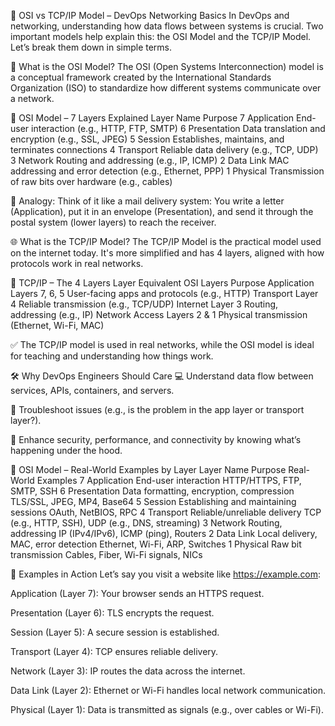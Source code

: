🔗 OSI vs TCP/IP Model – DevOps Networking Basics
In DevOps and networking, understanding how data flows between systems is crucial. Two important models help explain this: the OSI Model and the TCP/IP Model. Let’s break them down in simple terms.

🧱 What is the OSI Model?
The OSI (Open Systems Interconnection) model is a conceptual framework created by the International Standards Organization (ISO) to standardize how different systems communicate over a network.

🧱 OSI Model – 7 Layers Explained
Layer	Name	Purpose
7	Application	End-user interaction (e.g., HTTP, FTP, SMTP)
6	Presentation	Data translation and encryption (e.g., SSL, JPEG)
5	Session	Establishes, maintains, and terminates connections
4	Transport	Reliable data delivery (e.g., TCP, UDP)
3	Network	Routing and addressing (e.g., IP, ICMP)
2	Data Link	MAC addressing and error detection (e.g., Ethernet, PPP)
1	Physical	Transmission of raw bits over hardware (e.g., cables)

🧠 Analogy: Think of it like a mail delivery system:
You write a letter (Application), put it in an envelope (Presentation), and send it through the postal system (lower layers) to reach the receiver.

🌐 What is the TCP/IP Model?
The TCP/IP Model is the practical model used on the internet today. It's more simplified and has 4 layers, aligned with how protocols work in real networks.

🔄 TCP/IP – The 4 Layers
Layer	Equivalent OSI Layers	Purpose
Application	Layers 7, 6, 5	User-facing apps and protocols (e.g., HTTP)
Transport	Layer 4	Reliable transmission (e.g., TCP/UDP)
Internet	Layer 3	Routing, addressing (e.g., IP)
Network Access	Layers 2 & 1	Physical transmission (Ethernet, Wi-Fi, MAC)

✅ The TCP/IP model is used in real networks, while the OSI model is ideal for teaching and understanding how things work.

🛠️ Why DevOps Engineers Should Care
💻 Understand data flow between services, APIs, containers, and servers.

🐞 Troubleshoot issues (e.g., is the problem in the app layer or transport layer?).

🔐 Enhance security, performance, and connectivity by knowing what’s happening under the hood.

🔌 OSI Model – Real-World Examples by Layer
Layer	Name	Purpose	Real-World Examples
7	Application	End-user interaction	HTTP/HTTPS, FTP, SMTP, SSH
6	Presentation	Data formatting, encryption, compression	TLS/SSL, JPEG, MP4, Base64
5	Session	Establishing and maintaining sessions	OAuth, NetBIOS, RPC
4	Transport	Reliable/unreliable delivery	TCP (e.g., HTTP, SSH), UDP (e.g., DNS, streaming)
3	Network	Routing, addressing	IP (IPv4/IPv6), ICMP (ping), Routers
2	Data Link	Local delivery, MAC, error detection	Ethernet, Wi-Fi, ARP, Switches
1	Physical	Raw bit transmission	Cables, Fiber, Wi-Fi signals, NICs

📘 Examples in Action
Let’s say you visit a website like https://example.com:

Application (Layer 7): Your browser sends an HTTPS request.

Presentation (Layer 6): TLS encrypts the request.

Session (Layer 5): A secure session is established.

Transport (Layer 4): TCP ensures reliable delivery.

Network (Layer 3): IP routes the data across the internet.

Data Link (Layer 2): Ethernet or Wi-Fi handles local network communication.

Physical (Layer 1): Data is transmitted as signals (e.g., over cables or Wi-Fi).

